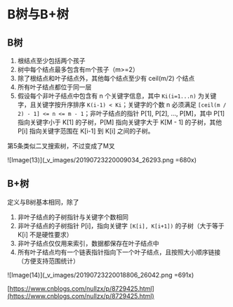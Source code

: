 # B树与B+树

## B树

1. 根结点至少包括两个孩子
2. 树中每个结点最多包含有m个孩子（m>=2）
3. 除了根结点和叶子结点外，其他每个结点至少有 ceil(m/2) 个结点
4. 所有叶子结点都位于同一层
5. 假设每个非叶子结点中包含有 n 个关键字信息，其中 `Ki(i=1...n)` 为关键字，且关键字按升序排序 `K(i-1) < Ki`；关键字的个数 n 必须满足 `[ceil(m / 2) - 1] <= n <= m - 1`；非叶子结点的指针 P[1], P[2], ..., P[M]，其中 P[1] 指向关键字小于 K[1] 的子树，P[M] 指向关键字大于 K[M - 1] 的子树，其他 P[i] 指向关键字范围在 K[i-1] 到 K[i] 之间的子树。

第5条类似二叉搜索树，不过变成了M叉

![Image(13)](_v_images/20190723220009034_26293.png =680x)

## B+树

定义与B树基本相同，除了

1. 非叶子结点的子树指针与关键字个数相同
2. 非叶子结点的子树指针 P[i]，指向关键字 `[K[i], K[i+1])` 的子树（大于等于 K[i] 不是硬性要求）
3. 非叶子结点仅仅用来索引，数据都保存在叶子结点中
4. 所有叶子结点均有一个链表指针指向下一个叶子结点，且按照大小顺序链接（方便支持范围统计）

![Image(14)](_v_images/20190723220018806_26042.png =691x)

[https://www.cnblogs.com/nullzx/p/8729425.html](https://www.cnblogs.com/nullzx/p/8729425.html)